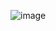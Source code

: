 ![image](https://github.com/abhiag-dev/Email-sender/assets/70704265/5abcb54b-aab6-4a4e-8a02-7ac03f5c74af)
